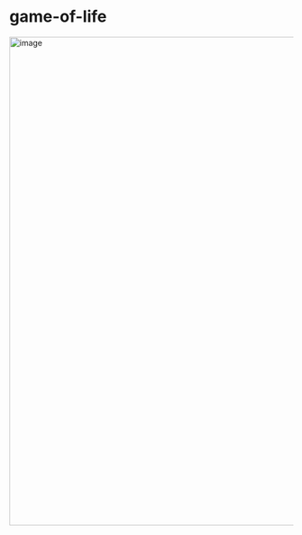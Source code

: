 # game-of-life
<img width="865" alt="image" src="https://github.com/user-attachments/assets/75e845ad-0f86-4943-8882-c77efefa57fd">
